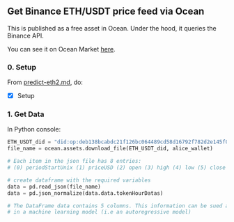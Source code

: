 ## Get Binance ETH/USDT price feed via Ocean

This is published as a free asset in Ocean. Under the hood, it queries the Binance API.

You can see it on Ocean Market [here](https://market.oceanprotocol.com/asset/did:op:0dac5eb4965fb2b485181671adbf3a23b0133abf71d2775eda8043e8efc92d19).

### 0. Setup

From [predict-eth2.md](../predict-eth2.md), do:
- [x] Setup

### 1. Get Data

In Python console:

```python
ETH_USDT_did = "did:op:deb138bcabdc21f126bc064489cd58d16792f782d2e145f0227e4d9778650243"
file_name = ocean.assets.download_file(ETH_USDT_did, alice_wallet)

# Each item in the json file has 8 entries:
# (0) periodStartUnix (1) priceUSD (2) open (3) high (4) low (5) close (6) volume (7) VolumeUSD

# create dataframe with the required variables
data = pd.read_json(file_name)
data = pd.json_normalize(data.data.tokenHourDatas)

# The DataFrame data contains 5 columns. This information can be sued as predictors
# in a machine learning model (i.e an autoregressive model)
```